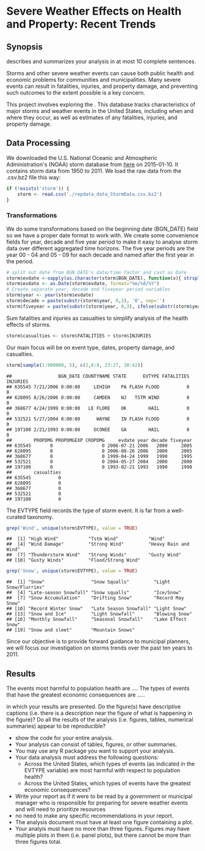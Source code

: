 # Severe Weather Effects on Health and Property: Recent Trends

## Synopsis
describes and summarizes your analysis in at most 10 complete sentences.

Storms and other severe weather events can cause both public health and economic problems for communities and municipalities. Many severe events can result in fatalities, injuries, and property damage, and preventing such outcomes to the extent possible is a key concern.

This project involves exploring the . This database tracks characteristics of major storms and weather events in the United States, including when and where they occur, as well as estimates of any fatalities, injuries, and property damage.

## Data Processing

We downloaded the U.S. National Oceanic and Atmospheric Administration's (NOAA) storm database from [here](https://d396qusza40orc.cloudfront.net/repdata%2Fdata%2FStormData.csv.bz2) on 2015-01-10. It contains storm data from 1950 to 2011. We load the raw data from the .csv.bz2 file this way:


```r
if (!exists('storm')) {
    storm <- read.csv('./repdata_data_StormData.csv.bz2')
}
```

### Transformations

We do some transformations based on the beginning date (BGN_DATE) field so we have a proper date format to work with. We create some convenience fields for year, decade and five year period to make it easy to analyse storm data over different aggregated time horizons. The five year periods are the year 00 - 04 and 05 - 09 for each decade and named after the first year in the period.


```r
# split out date from BGN_DATE's date/time factor and cast as Date
storm$evdate <-sapply(as.character(storm$BGN_DATE), function(x){ strsplit(x, split=c(' '))[[1]][1] })
storm$evdate <- as.Date(storm$evdate, format="%m/%d/%Y")
# Create separate year, decade and fiveyear period variables 
storm$year <- year(storm$evdate)
storm$decade = paste(substr(storm$year, 0,3), '0', sep='')
storm$fiveyear = paste(substr(storm$year, 0,3), ifelse(substr(storm$year, 4, 4) < 5, 0, 5), sep='')
```

Sum fatalities and injuries as casualties to simplify analysis of the health effects of storms.

```r
storm$casualties <- storm$FATALITIES + storm$INJURIES
```

Our main focus will be on event type, dates, property damage, and casualties.

```r
storm[sample(1:900000, 5), c(2,6:8, 23:27, 38:42)]
```

```
##                 BGN_DATE COUNTYNAME STATE      EVTYPE FATALITIES INJURIES
## 635545 7/21/2006 0:00:00     LEHIGH    PA FLASH FLOOD          0        0
## 628095 8/26/2006 0:00:00     CAMDEN    NJ   TSTM WIND          0        0
## 368677 4/24/1999 0:00:00   LE FLORE    OK        HAIL          0        0
## 532521 5/27/2004 0:00:00      WAYNE    IN FLASH FLOOD          0        0
## 197100 2/21/1993 0:00:00     OCONEE    GA        HAIL          0        0
##        PROPDMG PROPDMGEXP CROPDMG     evdate year decade fiveyear
## 635545       0                  0 2006-07-21 2006   2000     2005
## 628095       0                  0 2006-08-26 2006   2000     2005
## 368677       0                  0 1999-04-24 1999   1990     1995
## 532521       0                  0 2004-05-27 2004   2000     2000
## 197100       0                  0 1993-02-21 1993   1990     1990
##        casualties
## 635545          0
## 628095          0
## 368677          0
## 532521          0
## 197100          0
```

The EVTYPE field records the type of storm event. It is far from a well-curated taxonomy. 


```r
grep('Wind', unique(storm$EVTYPE), value = TRUE)
```

```
##  [1] "High Wind"           "Tstm Wind"           "Wind"               
##  [4] "Wind Damage"         "Strong Wind"         "Heavy Rain and Wind"
##  [7] "Thunderstorm Wind"   "Strong Winds"        "Gusty Wind"         
## [10] "Gusty Winds"         "Flood/Strong Wind"
```

```r
grep('Snow', unique(storm$EVTYPE), value = TRUE)
```

```
##  [1] "Snow"                 "Snow Squalls"         "Light Snow/Flurries" 
##  [4] "Late-season Snowfall" "Snow squalls"         "Ice/Snow"            
##  [7] "Snow Accumulation"    "Drifting Snow"        "Record May Snow"     
## [10] "Record Winter Snow"   "Late Season Snowfall" "Light Snow"          
## [13] "Snow and Ice"         "Light Snowfall"       "Blowing Snow"        
## [16] "Monthly Snowfall"     "Seasonal Snowfall"    "Lake Effect Snow"    
## [19] "Snow and sleet"       "Mountain Snows"
```

Since our objective is to provide forward guidance to municipal planners, we will focus our investigation on storms trends over the past ten years to 2011.

## Results

The events most harmful to population health are ....
The types of events that have the greatest economic consequences are .....

in which your results are presented.
Do the figure(s) have descriptive captions (i.e. there is a description near the figure of what is happening in the figure)?
Do all the results of the analysis (i.e. figures, tables, numerical summaries) appear to be reproducible?
* show the code for your entire analysis. 
* Your analysis can consist of tables, figures, or other summaries. 
* You may use any R package you want to support your analysis.
* Your data analysis must address the following questions:
    *  Across the United States, which types of events (as indicated in the EVTYPE variable) are most harmful with respect to population health?
    * Across the United States, which types of events have the greatest economic consequences?
* Write your report as if it were to be read by a government or municipal manager who is responsible for preparing for severe weather events and will need to prioritize resources
* no need to make any specific recommendations in your report.
* The analysis document must have at least one figure containing a plot.
* Your analyis must have no more than three figures. Figures may have multiple plots in them (i.e. panel plots), but there cannot be more than three figures total.
